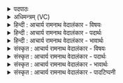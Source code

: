 <details><summary>पदपाठः</summary>

इ꣡न्द्रा꣢꣯य। म꣡द्व꣢꣯ने। सु꣣त꣢म्। प꣡रि꣢꣯। स्तो꣡भन्तु। नः। गि꣡रः꣢꣯। अ꣣र्क꣢म्। अ꣣र्चन्तु। कार꣡वः꣢। १५८।
</details>

<details><summary>अधिमन्त्रम् (VC)</summary>

- इन्द्रः
- श्रुतकक्षः सुकक्षो वा आङ्गिरसः
- गायत्री
- षड्जः
- ऐन्द्रं काण्डम्
</details>

<details><summary>हिन्दी : आचार्य रामनाथ वेदालंकार - विषयः</summary>

अगले मन्त्र में पुनः परमात्मा की अर्चना का विषय है।
</details>

<details><summary>हिन्दी : आचार्य रामनाथ वेदालंकार - पदार्थः</summary>

पदार्थान्वयभाषाः -  (मद्वने) आनन्दमय (इन्द्राय) परमैश्वर्यवान् परमात्मा के लिए (सुतम्) अभिषुत भक्तिरूप सोमरस को (नः) हमारी (गिरः) वाणियाँ (परिष्टोभन्तु) तरंगित करें। (अर्कम्) उस अर्चनीय देव की (कारवः) अन्य स्तोता जन भी (अर्चन्तु) मिलकर अर्चना करें ॥४॥
</details>

<details><summary>हिन्दी : आचार्य रामनाथ वेदालंकार - भावार्थः</summary>

भावार्थभाषाः -  आनन्द प्राप्त करने की कामनावाला मैं प्रेमरस से परिप्लुत हृदयवाला होकर परमानन्दमय परमात्मा के लिए जिन भक्तिरसों को प्रवाहित कर रहा हूँ, उनमें मेरी स्तुति-वाणियाँ मानो तरंगें उत्पन्न कर रही हैं। अन्य स्तोता जन भी उसी प्रकार परमात्मा की अर्चना करें, जिससे सारा ही वातावरण भक्तिमय और संगीत से तरंगित हो जाए ॥४॥
</details>

<details><summary>संस्कृत : आचार्य रामनाथ वेदालंकार - विषयः</summary>

अथ पुनः परमात्मर्चनविषयमाह।
</details>

<details><summary>संस्कृत : आचार्य रामनाथ वेदालंकार - पदार्थः</summary>

पदार्थान्वयभाषाः -  (मद्वने) आनन्दमयाय। माद्यतीति मद्वा, तस्मै। मदी हर्षे धातोः अन्येभ्योऽपि दृश्यते अ० ३।२।७५ इति क्वनिप्। (इन्द्राय) परमैश्वर्यवते परमात्मने (सुतम्) अभिषुतं भक्तिरूपं सोमरसम् (नः) अस्माकम् (गिरः) वाचः (परिष्टोभन्तु) परिवेल्लयन्तु, तरङ्गयन्तु। स्तोभतिः अर्चतिकर्मा। निघं० ३।१४। अर्चनं चात्र तरङ्गणम्। (अर्कम्) अर्चनीयं देवम्। अर्को देवो भवति, यदेनमर्चन्ति। निरु० ५।५। (कारवः) अन्येऽपि स्तोतारः। कारुरिति स्तोतृनाम। निघं० ३।१६। कारुः कर्ता स्तोमानाम्। निरु० ६।५। (अर्चन्तु) संभूय स्तुवन्तु ॥४॥
</details>

<details><summary>संस्कृत : आचार्य रामनाथ वेदालंकार - भावार्थः</summary>

भावार्थभाषाः -  आनन्दं प्राप्तुकामोऽहं प्रेमरसपरिप्लुतहृदयः परमानन्दमयाय परमात्मने यान् भक्तिरसान् प्रवाहयामि तेषु मदीयाः स्तुतिवाचस्तरङ्गानिवोत्पादयन्ति। अन्येऽपि स्तोतारस्तथैव परमात्मानमर्चन्तु, येन सर्वमपि वातावरणं भक्तिमयं संगीतैस्तरङ्गितं च सम्पद्येत ॥४॥
</details>

<details><summary>संस्कृत : आचार्य रामनाथ वेदालंकार - पादटिप्पनी</summary>

टिप्पणी:   १. ऋ० ८।९२।१९, अथ० २०।११०।१, उभयत्र ऋषिः श्रुतकक्षः सुकक्षो वा। साम० ७२२।
</details>